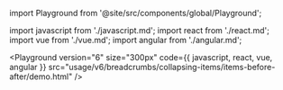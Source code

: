 import Playground from '@site/src/components/global/Playground';

import javascript from './javascript.md';
import react from './react.md';
import vue from './vue.md';
import angular from './angular.md';

<Playground
version="6"
size="300px"
code={{ javascript, react, vue, angular }}
src="usage/v6/breadcrumbs/collapsing-items/items-before-after/demo.html"
/>
